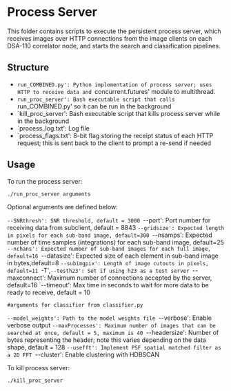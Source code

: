 # Process Server

This folder contains scripts to execute the persistent process server, which receives images over HTTP connections from the image clients on each DSA-110 correlator node, and starts the search and classification pipelines.

## Structure

- `run_COMBINED.py': Python implementation of process server; uses HTTP to receive data and `concurrent.futures' module to multithread.
- `run_proc_server': Bash executable script that calls `run_COMBINED.py' so it can be run in the background
- `kill_proc_server': Bash executable script that kills process server while in the background
- `process_log.txt': Log file 
- `process_flags.txt': 8-bit flag storing the receipt status of each HTTP request; this is sent back to the client to prompt a re-send if needed

## Usage

To run the process server:

```bash
./run_proc_server arguments
```

Optional arguments are defined below:

`--SNRthresh': SNR threshold, default = 3000
`--port': Port number for receiving data from subclient, default = 8843
`--gridsize': Expected length in pixels for each sub-band image, default=300
`--nsamps': Expected number of time samples (integrations) for each sub-band image, default=25
`--nchans': Expected number of sub-band images for each full image, default=16
`--datasize': Expected size of each element in sub-band image in bytes,default=8
`--subimgpix': Length of image cutouts in pixels, default=11
`-T',`--testh23': Set if using h23 as a test server
`--maxconnect': Maximum number of connections accepted by the server, default=16
`--timeout': Max time in seconds to wait for more data to be ready to receive, default = 10

    #arguments for classifier from classifier.py
`--model_weights': Path to the model weights file
`--verbose': Enable verbose output
`--maxProcesses': Maximum number of images that can be searched at once, default = 5, maximum is 40
`--headersize': Number of bytes representing the header; note this varies depending on the data shape, default = 128
`--usefft': Implement PSF spatial matched filter as a 2D FFT
`--cluster': Enable clustering with HDBSCAN

To kill process server:

```bash
./kill_proc_server
```


